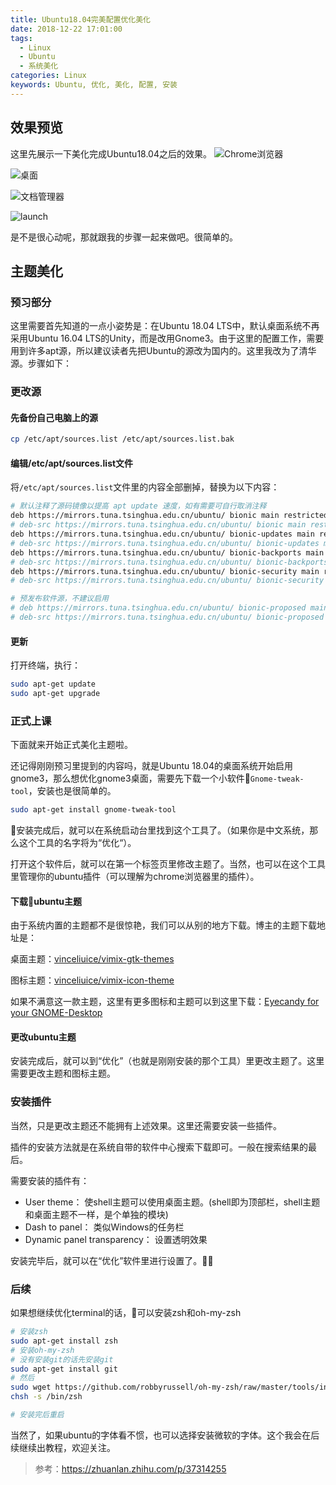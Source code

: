 ```yaml
---
title: Ubuntu18.04完美配置优化美化
date: 2018-12-22 17:01:00
tags:
  - Linux
  - Ubuntu
  - 系统美化
categories: Linux
keywords: Ubuntu, 优化, 美化, 配置, 安装
---
```


## 效果预览
这里先展示一下美化完成Ubuntu18.04之后的效果。
![Chrome浏览器](https://hexo-1252865648.cos.ap-chengdu.myqcloud.com/images/2018-12-22%2017-05-04%20%E7%9A%84%E5%B1%8F%E5%B9%95%E6%88%AA%E5%9B%BE.png)

![桌面](https://hexo-1252865648.cos.ap-chengdu.myqcloud.com/images/2018-12-22%2017-06-32%20%E7%9A%84%E5%B1%8F%E5%B9%95%E6%88%AA%E5%9B%BE.png)

![文档管理器](https://hexo-1252865648.cos.ap-chengdu.myqcloud.com/images/2018-12-22%2017-06-45%20%E7%9A%84%E5%B1%8F%E5%B9%95%E6%88%AA%E5%9B%BE.png)

![launch](https://hexo-1252865648.cos.ap-chengdu.myqcloud.com/images/2018-12-22%2017-06-56%20%E7%9A%84%E5%B1%8F%E5%B9%95%E6%88%AA%E5%9B%BE.png)

是不是很心动呢，那就跟我的步骤一起来做吧。很简单的。

## 主题美化
### 预习部分
这里需要首先知道的一点小姿势是：在Ubuntu 18.04 LTS中，默认桌面系统不再采用Ubuntu 16.04 LTS的Unity，而是改用Gnome3。由于这里的配置工作，需要用到许多apt源，所以建议读者先把Ubuntu的源改为国内的。这里我改为了清华源。步骤如下：
### 更改源
#### 先备份自己电脑上的源
```bash
cp /etc/apt/sources.list /etc/apt/sources.list.bak
```

#### 编辑/etc/apt/sources.list文件
将`/etc/apt/sources.list`文件里的内容全部删掉，替换为以下内容：
```bash 
# 默认注释了源码镜像以提高 apt update 速度，如有需要可自行取消注释
deb https://mirrors.tuna.tsinghua.edu.cn/ubuntu/ bionic main restricted universe multiverse
# deb-src https://mirrors.tuna.tsinghua.edu.cn/ubuntu/ bionic main restricted universe multiverse
deb https://mirrors.tuna.tsinghua.edu.cn/ubuntu/ bionic-updates main restricted universe multiverse
# deb-src https://mirrors.tuna.tsinghua.edu.cn/ubuntu/ bionic-updates main restricted universe multiverse
deb https://mirrors.tuna.tsinghua.edu.cn/ubuntu/ bionic-backports main restricted universe multiverse
# deb-src https://mirrors.tuna.tsinghua.edu.cn/ubuntu/ bionic-backports main restricted universe multiverse
deb https://mirrors.tuna.tsinghua.edu.cn/ubuntu/ bionic-security main restricted universe multiverse
# deb-src https://mirrors.tuna.tsinghua.edu.cn/ubuntu/ bionic-security main restricted universe multiverse

# 预发布软件源，不建议启用
# deb https://mirrors.tuna.tsinghua.edu.cn/ubuntu/ bionic-proposed main restricted universe multiverse
# deb-src https://mirrors.tuna.tsinghua.edu.cn/ubuntu/ bionic-proposed main restricted universe multiverse
```

#### 更新
打开终端，执行：
```bash
sudo apt-get update
sudo apt-get upgrade
```

### 正式上课
下面就来开始正式美化主题啦。

还记得刚刚预习里提到的内容吗，就是Ubuntu 18.04的桌面系统开始启用gnome3，那么想优化gnome3桌面，需要先下载一个小软件`Gnome-tweak-tool`，安装也是很简单的。

```bash
sudo apt-get install gnome-tweak-tool 
```

安装完成后，就可以在系统启动台里找到这个工具了。（如果你是中文系统，那么这个工具的名字将为“优化“）。

打开这个软件后，就可以在第一个标签页里修改主题了。当然，也可以在这个工具里管理你的ubuntu插件（可以理解为chrome浏览器里的插件）。

#### 下载ubuntu主题

由于系统内置的主题都不是很惊艳，我们可以从别的地方下载。博主的主题下载地址是：

桌面主题：[vinceliuice/vimix-gtk-themes](https://github.com/vinceliuice/vimix-gtk-themes)

图标主题：[vinceliuice/vimix-icon-theme](https://github.com/vinceliuice/vimix-icon-theme)

如果不满意这一款主题，这里有更多图标和主题可以到这里下载：[Eyecandy for your GNOME-Desktop](https://www.opendesktop.org/s/Gnome)

#### 更改ubuntu主题
安装完成后，就可以到“优化”（也就是刚刚安装的那个工具）里更改主题了。这里需要更改主题和图标主题。

### 安装插件

当然，只是更改主题还不能拥有上述效果。这里还需要安装一些插件。

插件的安装方法就是在系统自带的软件中心搜索下载即可。一般在搜索结果的最后。

需要安装的插件有：
* User theme：
  使shell主题可以使用桌面主题。(shell即为顶部栏，shell主题和桌面主题不一样，是个单独的模块)
* Dash to panel：
  类似Windows的任务栏
* Dynamic panel transparency：
  设置透明效果

安装完毕后，就可以在“优化”软件里进行设置了。

### 后续
如果想继续优化terminal的话，可以安装zsh和oh-my-zsh
```bash
# 安装zsh
sudo apt-get install zsh 
# 安装oh-my-zsh
# 没有安装git的话先安装git
sudo apt-get install git 
# 然后
sudo wget https://github.com/robbyrussell/oh-my-zsh/raw/master/tools/install.sh -O - | sh
chsh -s /bin/zsh

# 安装完后重启
```

当然了，如果ubuntu的字体看不惯，也可以选择安装微软的字体。这个我会在后续继续出教程，欢迎关注。

>参考：https://zhuanlan.zhihu.com/p/37314255